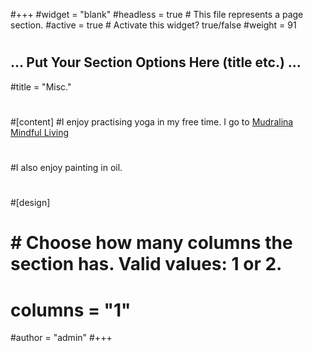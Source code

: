 #+++
#widget = "blank"
#headless = true  # This file represents a page section.
#active = true  # Activate this widget? true/false
#weight = 91 
#
## ... Put Your Section Options Here (title etc.) ...
#title = "Misc."
#
#[content]
#I enjoy practising yoga in my free time. I go to [Mudralina Mindful Living](https://mudralina.com/)
#
#I also enjoy painting in oil.
#
#[design]
#  # Choose how many columns the section has. Valid values: 1 or 2.
#    columns = "1"
#author = "admin"
#+++
